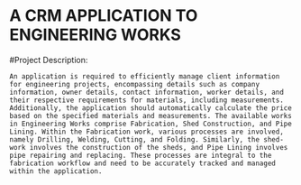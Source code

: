 # A CRM APPLICATION TO ENGINEERING WORKS

#Project Description:

    An application is required to efficiently manage client information for engineering projects, encompassing details such as company information, owner details, contact information, worker details, and their respective requirements for materials, including measurements. Additionally, the application should automatically calculate the price based on the specified materials and measurements. The available works in Engineering Works comprise Fabrication, Shed Construction, and Pipe Lining. Within the Fabrication work, various processes are involved, namely Drilling, Welding, Cutting, and Folding. Similarly, the shed-work involves the construction of the sheds, and Pipe Lining involves pipe repairing and replacing. These processes are integral to the fabrication workflow and need to be accurately tracked and managed within the application.
